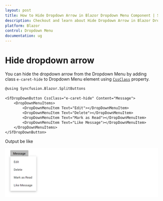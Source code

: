 ```yaml
---
layout: post
title: How to Hide Dropdown Arrow in Blazor Dropdown Menu Component | Syncfusion
description: Checkout and learn about Hide Dropdown Arrow in Blazor Dropdown Menu component of Syncfusion, and more details.
platform: Blazor
control: Dropdown Menu
documentation: ug
---
```


# Hide dropdown arrow

You can hide the dropdown arrow from the Dropdown Menu by adding class `e-caret-hide`
to Dropdown Menu element using [`CssClass`](https://help.syncfusion.com/cr/blazor/Syncfusion.Blazor.SplitButtons.SfDropDownButton.html#Syncfusion_Blazor_SplitButtons_SfDropDownButton_CssClass)
property.

```cshtml
@using Syncfusion.Blazor.SplitButtons

<SfDropDownButton CssClass="e-caret-hide" Content="Message">
    <DropDownMenuItems>
        <DropDownMenuItem Text="Edit"></DropDownMenuItem>
        <DropDownMenuItem Text="Delete"></DropDownMenuItem>
        <DropDownMenuItem Text="Mark as Read"></DropDownMenuItem>
        <DropDownMenuItem Text="Like Message"></DropDownMenuItem>
    </DropDownMenuItems>
</SfDropDownButton>

```

Output be like

![Button Sample](./../images/ddb-hide.png)
